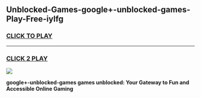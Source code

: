 
## Unblocked-Games-google+-unblocked-games-Play-Free-iylfg
<h3>
<a href="https://premium76.site?title=google+-unblocked-games&ref=23A">CLICK TO PLAY</a></h3>
<hr>

<h3>
<a href="https://premium76.site?title=google+-unblocked-games&ref=23A">CLICK 2 PLAY</a>
  
</h3>

<a href="https://premium76.site?title=google+-unblocked-games&ref=23A"><img src="https://clearcache.store/games.png"></a>


**google+-unblocked-games games unblocked: Your Gateway to Fun and Accessible Online Gaming**
